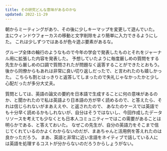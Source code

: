 ```yaml
---
title: その研究どんな意味があるのかな
updated: 2022-11-29
---
```


朝からミーティングがあり、その後に少しキーマップを変更して遊んでいた。
主にウィンドウフォーカスの移動と文字削除をより簡単に入力できるようにした。
これは少しずつではあるが色々遊ぶ要素があるな。

グループ全体の輪行のようなもので今年の学会で発表したものとそれをジャーナル用に拡張した内容を発表した。
予想していたように毎度厳しめの質問をする先生から厳しめの口調で質問されたが問題なく返答することができたとおもう。
後から同僚からもあれは非常に良い切り返しだったで、と言われたのも嬉しかった。
こちらも割とはっきりと返答してしまったので失礼じゃなかったかと少し心配だったが多分大丈夫。

質問としては、英語の論文の要約を日本語で生成することに何の意味があるのか、と聞かれたので私は英語より日本語の方が早く読めるので、と答えたら、それは信じられないがまあええや、と返されたので、
あなたのケースでは英語でも十分早く読めるかもしれないが、自分はそうではないし、今回作成したデータリソースを考えても少なくとも日本人コミュニティーではこの需要があることは明らかである、と答えておいた。
なぜこの先生が、自分の英語力をそこまで信じてくれているのかよくわからないのだが、まあちゃんと活用例を答えれたのは良かっただろう。
まあ、英語と非常に近い言語をネイティブで話している人には英語を処理するコストが分からないのだろうからしょうがない。
